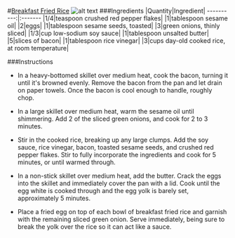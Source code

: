 #[Breakfast Fried Rice](http://food52.com/recipes/27403-breakfast-fried-rice)
![alt text](https://images.food52.com/6FyPwgfvOfDjdFlqQKQsx6fHhno=/753x502/cab2fafc-344d-47c6-beb9-ff5c2ea46f63--2014-0408_finalist_breakfast-fried-rice-021.jpg)
###Ingredients
|Quantity|Ingredient|
----------:|:-------
|1/4|teaspoon crushed red pepper flakes|
|1|tablespoon sesame oil|
|2|eggs|
|1|tablespoon sesame seeds, toasted|
|3|green onions, thinly sliced|
|1/3|cup low-sodium soy sauce|
|1|tablespoon unsalted butter|
|5|slices of bacon|
|1|tablespoon rice vinegar|
|3|cups day-old cooked rice, at room temperature|

###Instructions

* In a heavy-bottomed skillet over medium heat, cook the bacon, turning it until it's browned evenly. Remove the bacon from the pan and let drain on paper towels.  Once the bacon is cool enough to handle, roughly chop.

* In a large skillet over medium heat, warm the sesame oil until shimmering. Add 2 of the sliced green onions, and cook for 2 to 3 minutes.

* Stir in the cooked rice, breaking up any large clumps. Add the soy sauce, rice vinegar, bacon, toasted sesame seeds, and crushed red pepper flakes. Stir to fully incorporate the ingredients and cook for 5 minutes, or until warmed through.

* In a non-stick skillet over medium heat, add the butter. Crack the eggs into the skillet and immediately cover the pan with a lid. Cook until the egg white is cooked through and the egg yolk is barely set, approximately 5 minutes.

* Place a fried egg on top of each bowl of breakfast fried rice and garnish with the remaining sliced green onion. Serve immediately, being sure to break the yolk over the rice so it can act like a sauce.